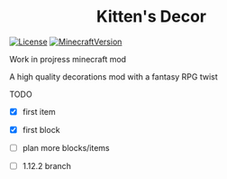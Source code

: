 <div align="center">
    <h1>Kitten's Decor</h1>
</div>
    
[![License](https://img.shields.io/badge/license-LGPL-brightgreen.svg)](https://github.com/kyahco/Anachrona/blob/master/LICENSE)
[![MinecraftVersion](https://img.shields.io/static/v1?label=Minecraft&message=1.15.2&color=brightgreen)](http://files.minecraftforge.net/)

Work in projress minecraft mod

A high quality decorations mod with a fantasy RPG twist

TODO
- [x] first item
- [x] first block
- [ ] plan more blocks/items
- [ ] 1.12.2 branch

